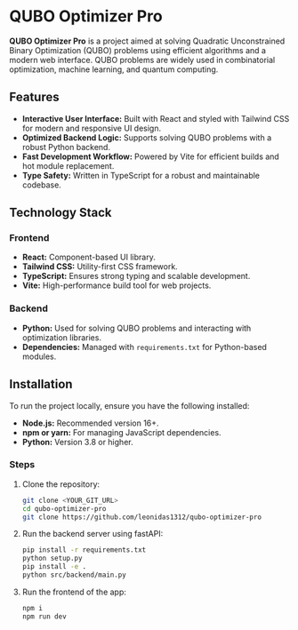 # QUBO Optimizer Pro

**QUBO Optimizer Pro** is a project aimed at solving Quadratic Unconstrained Binary Optimization (QUBO) problems using efficient algorithms and a modern web interface. QUBO problems are widely used in combinatorial optimization, machine learning, and quantum computing.

## Features

- **Interactive User Interface:** Built with React and styled with Tailwind CSS for modern and responsive UI design.
- **Optimized Backend Logic:** Supports solving QUBO problems with a robust Python backend.
- **Fast Development Workflow:** Powered by Vite for efficient builds and hot module replacement.
- **Type Safety:** Written in TypeScript for a robust and maintainable codebase.

## Technology Stack

### Frontend
- **React:** Component-based UI library.
- **Tailwind CSS:** Utility-first CSS framework.
- **TypeScript:** Ensures strong typing and scalable development.
- **Vite:** High-performance build tool for web projects.

### Backend
- **Python:** Used for solving QUBO problems and interacting with optimization libraries.
- **Dependencies:** Managed with `requirements.txt` for Python-based modules.

## Installation

To run the project locally, ensure you have the following installed:
- **Node.js:** Recommended version 16+.
- **npm or yarn:** For managing JavaScript dependencies.
- **Python:** Version 3.8 or higher.

### Steps

1. Clone the repository:
   ```bash
   git clone <YOUR_GIT_URL>
   cd qubo-optimizer-pro
   git clone https://github.com/leonidas1312/qubo-optimizer-pro
2. Run the backend server using fastAPI:
   ```bash
   pip install -r requirements.txt
   python setup.py
   pip install -e .
   python src/backend/main.py
3. Run the frontend of the app:
   ```bash
   npm i
   npm run dev


